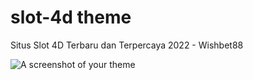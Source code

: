 # slot-4d theme

Situs  Slot 4D Terbaru dan Terpercaya 2022 - Wishbet88

![A screenshot of your theme](https://f.cloud.github.com/assets/69169/2289498/4c3cb0ec-a009-11e3-8dbd-077ee11741e5.gif)
